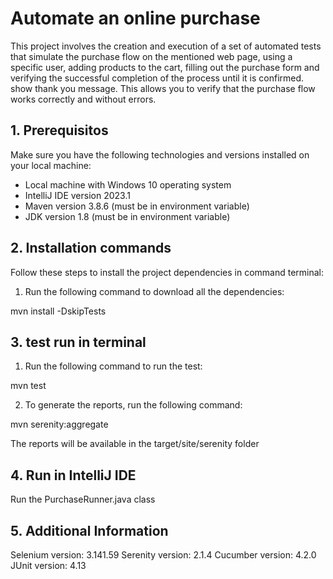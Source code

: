 # Automate an online purchase

This project involves the creation and execution of a set of automated tests that simulate the purchase flow on the mentioned web page, using a specific user, adding products to the cart, filling out the purchase form and verifying the successful completion of the process until it is confirmed. show thank you message. This allows you to verify that the purchase flow works correctly and without errors.

## 1. Prerequisitos

Make sure you have the following technologies and versions installed on your local machine:

- Local machine with Windows 10 operating system
- IntelliJ IDE version 2023.1
- Maven version 3.8.6 (must be in environment variable)
- JDK version 1.8 (must be in environment variable)

## 2. Installation commands

Follow these steps to install the project dependencies in command terminal:

1. Run the following command to download all the dependencies:

mvn install -DskipTests

## 3. test run in terminal
1. Run the following command to run the test:

mvn test

2. To generate the reports, run the following command:

mvn serenity:aggregate

The reports will be available in the target/site/serenity folder

## 4. Run in IntelliJ IDE
Run the PurchaseRunner.java class 

## 5. Additional Information

Selenium version: 3.141.59
Serenity version: 2.1.4
Cucumber version: 4.2.0
JUnit version: 4.13



